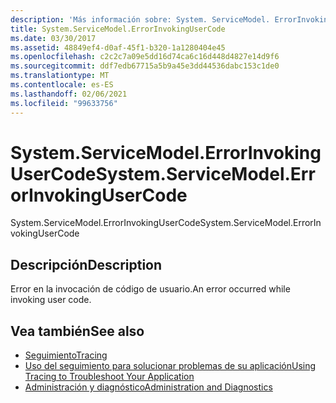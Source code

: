 ```yaml
---
description: 'Más información sobre: System. ServiceModel. ErrorInvokingUserCode'
title: System.ServiceModel.ErrorInvokingUserCode
ms.date: 03/30/2017
ms.assetid: 48849ef4-d0af-45f1-b320-1a1280404e45
ms.openlocfilehash: c2c2c7a09e5dd16d74ca6c16d448d4827e14d9f6
ms.sourcegitcommit: ddf7edb67715a5b9a45e3dd44536dabc153c1de0
ms.translationtype: MT
ms.contentlocale: es-ES
ms.lasthandoff: 02/06/2021
ms.locfileid: "99633756"
---
```

# <a name="systemservicemodelerrorinvokingusercode"></a><span data-ttu-id="17a4a-103">System.ServiceModel.ErrorInvokingUserCode</span><span class="sxs-lookup"><span data-stu-id="17a4a-103">System.ServiceModel.ErrorInvokingUserCode</span></span>

<span data-ttu-id="17a4a-104">System.ServiceModel.ErrorInvokingUserCode</span><span class="sxs-lookup"><span data-stu-id="17a4a-104">System.ServiceModel.ErrorInvokingUserCode</span></span>  
  
## <a name="description"></a><span data-ttu-id="17a4a-105">Descripción</span><span class="sxs-lookup"><span data-stu-id="17a4a-105">Description</span></span>  

 <span data-ttu-id="17a4a-106">Error en la invocación de código de usuario.</span><span class="sxs-lookup"><span data-stu-id="17a4a-106">An error occurred while invoking user code.</span></span>  
  
## <a name="see-also"></a><span data-ttu-id="17a4a-107">Vea también</span><span class="sxs-lookup"><span data-stu-id="17a4a-107">See also</span></span>

- [<span data-ttu-id="17a4a-108">Seguimiento</span><span class="sxs-lookup"><span data-stu-id="17a4a-108">Tracing</span></span>](index.md)
- [<span data-ttu-id="17a4a-109">Uso del seguimiento para solucionar problemas de su aplicación</span><span class="sxs-lookup"><span data-stu-id="17a4a-109">Using Tracing to Troubleshoot Your Application</span></span>](using-tracing-to-troubleshoot-your-application.md)
- [<span data-ttu-id="17a4a-110">Administración y diagnóstico</span><span class="sxs-lookup"><span data-stu-id="17a4a-110">Administration and Diagnostics</span></span>](../index.md)
